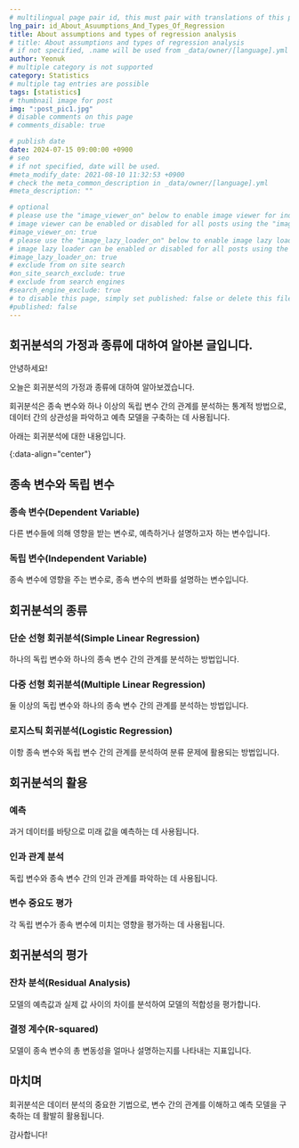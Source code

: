 ```yaml
---
# multilingual page pair id, this must pair with translations of this page. (This name must be unique)
lng_pair: id_About_Asuumptions_And_Types_Of_Regression
title: About assumptions and types of regression analysis
# title: About assumptions and types of regression analysis
# if not specified, .name will be used from _data/owner/[language].yml
author: Yeonuk
# multiple category is not supported
category: Statistics
# multiple tag entries are possible
tags: [statistics]
# thumbnail image for post
img: ":post_pic1.jpg"
# disable comments on this page
# comments_disable: true

# publish date
date: 2024-07-15 09:00:00 +0900
# seo
# if not specified, date will be used.
#meta_modify_date: 2021-08-10 11:32:53 +0900
# check the meta_common_description in _data/owner/[language].yml
#meta_description: ""

# optional
# please use the "image_viewer_on" below to enable image viewer for individual pages or posts (_posts/ or [language]/_posts folders).
# image viewer can be enabled or disabled for all posts using the "image_viewer_posts: true" setting in _data/conf/main.yml.
#image_viewer_on: true
# please use the "image_lazy_loader_on" below to enable image lazy loader for individual pages or posts (_posts/ or [language]/_posts folders).
# image lazy loader can be enabled or disabled for all posts using the "image_lazy_loader_posts: true" setting in _data/conf/main.yml.
#image_lazy_loader_on: true
# exclude from on site search
#on_site_search_exclude: true
# exclude from search engines
#search_engine_exclude: true
# to disable this page, simply set published: false or delete this file
#published: false
---
```


<!-- outline-start -->

## 회귀분석의 가정과 종류에 대하여 알아본 글입니다.

안녕하세요!

오늘은 회귀분석의 가정과 종류에 대하여 알아보겠습니다.

회귀분석은 종속 변수와 하나 이상의 독립 변수 간의 관계를 분석하는 통계적 방법으로, 데이터 간의 상관성을 파악하고 예측 모델을 구축하는 데 사용됩니다.

아래는 회귀분석에 대한 내용입니다.

{:data-align="center"}

<!-- outline-end -->

## 종속 변수와 독립 변수

### 종속 변수(Dependent Variable)

다른 변수들에 의해 영향을 받는 변수로, 예측하거나 설명하고자 하는 변수입니다.

### 독립 변수(Independent Variable)

종속 변수에 영향을 주는 변수로, 종속 변수의 변화를 설명하는 변수입니다.

## 회귀분석의 종류

### 단순 선형 회귀분석(Simple Linear Regression)

하나의 독립 변수와 하나의 종속 변수 간의 관계를 분석하는 방법입니다.

### 다중 선형 회귀분석(Multiple Linear Regression)

둘 이상의 독립 변수와 하나의 종속 변수 간의 관계를 분석하는 방법입니다.

### 로지스틱 회귀분석(Logistic Regression)

이항 종속 변수와 독립 변수 간의 관계를 분석하여 분류 문제에 활용되는 방법입니다.

## 회귀분석의 활용

### 예측

과거 데이터를 바탕으로 미래 값을 예측하는 데 사용됩니다.

### 인과 관계 분석

독립 변수와 종속 변수 간의 인과 관계를 파악하는 데 사용됩니다.

### 변수 중요도 평가

각 독립 변수가 종속 변수에 미치는 영향을 평가하는 데 사용됩니다.

## 회귀분석의 평가

### 잔차 분석(Residual Analysis)

모델의 예측값과 실제 값 사이의 차이를 분석하여 모델의 적합성을 평가합니다.

### 결정 계수(R-squared)

모델이 종속 변수의 총 변동성을 얼마나 설명하는지를 나타내는 지표입니다.

## 마치며

회귀분석은 데이터 분석의 중요한 기법으로, 변수 간의 관계를 이해하고 예측 모델을 구축하는 데 활발히 활용됩니다.

감사합니다!
